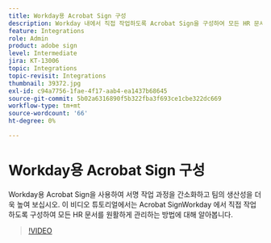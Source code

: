 ```yaml
---
title: Workday용 Acrobat Sign 구성
description: Workday 내에서 직접 작업하도록 Acrobat Sign을 구성하여 모든 HR 문서를 원활하게 관리하는 방법에 대해 알아보십시오
feature: Integrations
role: Admin
product: adobe sign
level: Intermediate
jira: KT-13006
topic: Integrations
topic-revisit: Integrations
thumbnail: 39372.jpg
exl-id: c94a7756-1fae-4f17-aab4-ea1437b68645
source-git-commit: 5b02a6316890f5b322fba3f693ce1cbe322dc669
workflow-type: tm+mt
source-wordcount: '66'
ht-degree: 0%

---
```


# Workday용 Acrobat Sign 구성

Workday용 Acrobat Sign을 사용하여 서명 작업 과정을 간소화하고 팀의 생산성을 더욱 높여 보십시오. 이 비디오 튜토리얼에서는 Acrobat SignWorkday 에서 직접 작업하도록 구성하여 모든 HR 문서를 원활하게 관리하는 방법에 대해 알아봅니다.

>[!VIDEO](https://video.tv.adobe.com/v/39372?quality=12&learn=on&hidetitle=true)
